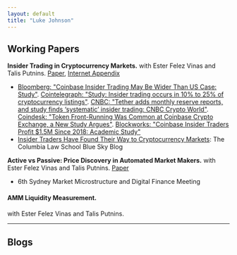 ```yaml
---
layout: default
title: "Luke Johnson"
---
```


## Working Papers

**Insider Trading in Cryptocurrency Markets.**
with Ester Felez Vinas and Talis Putnins.
[Paper](https://papers.ssrn.com/sol3/papers.cfm?abstract_id=4184367), [Internet Appendix](/it-cc/internet-appendix.pdf) 

- [Bloomberg: "Coinbase Insider Trading May Be Wider Than US Case: Study"](https://www.bloomberg.com/news/articles/2022-08-17/coinbase-insider-trading-may-be-wider-than-us-case-study-says). [Cointelegraph: "Study: Insider trading occurs in 10% to 25% of cryptocurrency listings"](https://cointelegraph.com/news/study-insider-trading-occurs-in-10-to-25-of-cryptocurrency-listings). [CNBC: "Tether adds monthly reserve reports, and study finds ‘systematic’ insider trading: CNBC Crypto World"](https://www.cnbc.com/video/2022/08/18/bitcoin-break-losing-streak-study-finds-systematic-insider-trading-cnbc-crypto-world.html). [Coindesk: "Token Front-Running Was Common at Coinbase Crypto Exchange, a New Study Argues"](https://www.coindesk.com/business/2022/08/17/token-front-running-was-common-at-coinbase-a-new-study-argues/). [Blockworks: "Coinbase Insider Traders Profit $1.5M Since 2018: Academic Study"](https://blockworks.co/news/coinbase-insider-traders-profit-1-5m-since-2018-academic-study) 
- [Insider Traders Have Found Their Way to Cryptocurrency Markets](https://clsbluesky.law.columbia.edu/2022/08/26/insider-traders-have-found-their-way-to-cryptocurrency-markets/): The Columbia Law School Blue Sky Blog


**Active vs Passive: Price Discovery in Automated Market Makers.** 
with Ester Felez Vinas and Talis Putnins.
[Paper](/avp-pd/paper.pdf) 

- 6th Sydney Market Microstructure and Digital Finance Meeting


#### AMM Liquidity Measurement. 
with Ester Felez Vinas and Talis Putnins.


---

## Blogs




